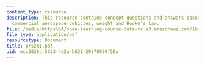 ```yaml
---
content_type: resource
description: This resource contains concept questions and answers based on designing
  commercial aerospace vehicles, weight and Hooke's law.
file: /media/https%3A/open-learning-course-data-rc.s3.amazonaws.com/16-01-unified-engineering-i-ii-iii-iv-fall-2005-spring-2006/ecc5828d56334e2ab63129878930f58a_prszm1.pdf
file_type: application/pdf
resourcetype: Document
title: prszm1.pdf
uid: ecc5828d-5633-4e2a-b631-29878930f58a
---
```

